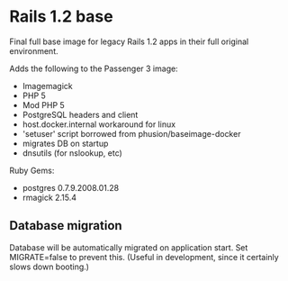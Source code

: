 # Rails 1.2 base

Final full base image for legacy Rails 1.2 apps in their full original environment.

Adds the following to the Passenger 3 image:

* Imagemagick
* PHP 5
* Mod PHP 5
* PostgreSQL headers and client
* host.docker.internal workaround for linux
* 'setuser' script borrowed from phusion/baseimage-docker
* migrates DB on startup
* dnsutils (for nslookup, etc)

Ruby Gems:

* postgres 0.7.9.2008.01.28
* rmagick 2.15.4

## Database migration

Database will be automatically migrated on application start. Set MIGRATE=false to prevent this. (Useful in development, since it certainly slows down booting.)
